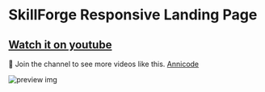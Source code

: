 # SkillForge Responsive Landing Page

## [Watch it on youtube](https://youtu.be/pX9K9g28CRg)

💙 Join the channel to see more videos like this. [Annicode](https://www.youtube.com/@Annicode)

![preview img](/preview.png)
